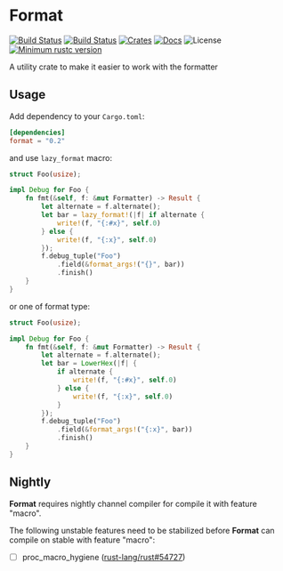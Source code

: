 # Format

[![Build Status](https://travis-ci.org/kgv/format.svg?branch=master)](https://travis-ci.org/kgv/format)
[![Build Status](https://ci.appveyor.com/api/projects/status/github/kgv/format?svg=true)](https://ci.appveyor.com/project/kgv/format)
[![Crates](https://img.shields.io/crates/v/format.svg)](https://crates.io/crates/format)
[![Docs](https://docs.rs/format/badge.svg)](https://docs.rs/format)
![License](https://img.shields.io/crates/l/format)
[![Minimum rustc version](https://img.shields.io/badge/rustc-1.32+-lightgray.svg)](https://github.com/kgv/format#rust-version-requirements)

A utility crate to make it easier to work with the formatter

## Usage

Add dependency to your `Cargo.toml`:

```toml
[dependencies]
format = "0.2"
```

and use `lazy_format` macro:

```rust
struct Foo(usize);

impl Debug for Foo {
    fn fmt(&self, f: &mut Formatter) -> Result {
        let alternate = f.alternate();
        let bar = lazy_format!(|f| if alternate {
            write!(f, "{:#x}", self.0)
        } else {
            write!(f, "{:x}", self.0)
        });
        f.debug_tuple("Foo")
            .field(&format_args!("{}", bar))
            .finish()
    }
}
```

or one of format type:

```rust
struct Foo(usize);

impl Debug for Foo {
    fn fmt(&self, f: &mut Formatter) -> Result {
        let alternate = f.alternate();
        let bar = LowerHex(|f| {
            if alternate {
                write!(f, "{:#x}", self.0)
            } else {
                write!(f, "{:x}", self.0)
            }
        });
        f.debug_tuple("Foo")
            .field(&format_args!("{:x}", bar))
            .finish()
    }
}
```

## Nightly

**Format** requires nightly channel compiler for compile it with feature "macro".

The following unstable features need to be stabilized before **Format** can
compile on stable with feature "macro":

- [ ] proc_macro_hygiene ([rust-lang/rust#54727](https://github.com/rust-lang/rust/issues/54727))
